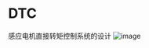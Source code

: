 # DTC
感应电机直接转矩控制系统的设计
![image](https://github.com/zsy0073/DTC/assets/109189490/42f373e8-79c7-47dc-9ace-7b7e5f91cff6)

